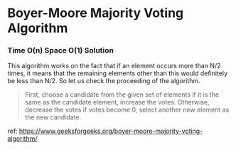# Boyer-Moore Majority Voting Algorithm
### Time O(n) Space O(1) Solution

This algorithm works on the fact that if an element occurs more than N/2 times, it means that the remaining elements other than this would definitely be less than N/2. So let us check the proceeding of the algorithm.

> First, choose a candidate from the given set of elements if it is the same as the candidate element, increase the votes. Otherwise, decrease the votes if votes become 0, select another new element as the new candidate.


ref: https://www.geeksforgeeks.org/boyer-moore-majority-voting-algorithm/